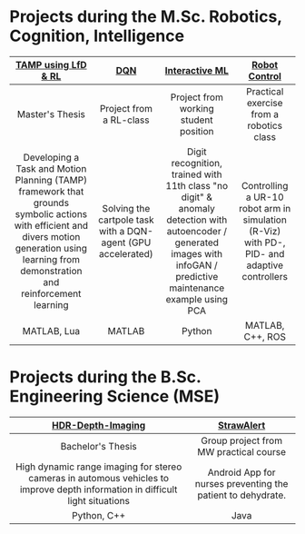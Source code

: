 # Projects during the M.Sc. Robotics, Cognition, Intelligence


[TAMP using LfD & RL](https://github.com/domi20u/Projects/tree/master/TAMP%20using%20LfD%20%26%20RL)          |  [DQN](https://github.com/domi20u/Projects/tree/master/DQN)       | [Interactive ML](https://github.com/domi20u/Projects/tree/master/Interactive%20ML)  |   [Robot Control](https://github.com/domi20u/Projects/tree/master/Robot%20Control)
:-------------------------:|:-------------------------:|:-------------------------:|:-------------------------:
|  Master's Thesis |  Project from a RL-class    | Project from working student position  |  Practical exercise from a robotics class
|   Developing a Task and Motion Planning (TAMP) framework that grounds symbolic actions with efficient and divers motion generation using learning from demonstration and reinforcement learning   | Solving the cartpole task with a DQN-agent (GPU accelerated)    | Digit recognition, trained with 11th class "no digit" & anomaly detection with autoencoder  / generated images with infoGAN / predictive maintenance example using PCA  | Controlling a UR-10 robot arm in simulation (R-Viz) with PD-, PID- and adaptive controllers
| MATLAB, Lua | MATLAB | Python | MATLAB, C++, ROS

# Projects during the B.Sc. Engineering Science (MSE)

[HDR-Depth-Imaging](https://github.com/domi20u/Projects/tree/master/HDR-Depth-Imaging)   |   [StrawAlert](https://github.com/domi20u/Projects/tree/master/StrawAlert)
:-------------------------:|:-------------------------:
|  Bachelor's Thesis |  Group project from MW practical course|
|    High dynamic range imaging for stereo cameras in automous vehicles to improve depth information in difficult light situations  | Android App for nurses preventing the patient to dehydrate.  |
| Python, C++ | Java |



